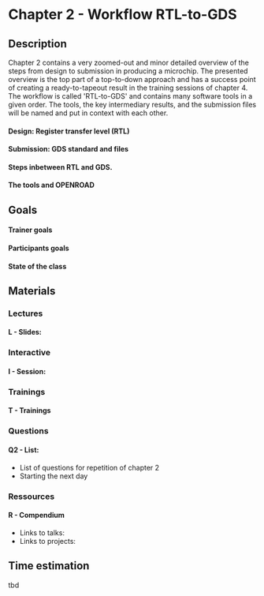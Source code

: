 # Chapter 2 - Workflow RTL-to-GDS
## Description
Chapter 2 contains a very zoomed-out and minor detailed overview of the steps from design to submission in producing a microchip. The presented overview is the top part of a top-to-down approach and has a success point of creating a ready-to-tapeout result in the training sessions of chapter 4. The workflow is called 'RTL-to-GDS' and contains many software tools in a given order. The tools, the key intermediary results, and the submission files will be named and put in context with each other.    

#### Design: Register transfer level (RTL)
#### Submission: GDS standard and files
#### Steps inbetween RTL and GDS.
#### The tools and OPENROAD

## Goals
#### Trainer goals
#### Participants goals
#### State of the class
## Materials
### Lectures
#### L - Slides:

### Interactive
#### I - Session:

### Trainings
#### T - Trainings

### Questions
#### Q2 - List:
* List of questions for repetition of chapter 2
* Starting the next day

### Ressources
#### R - Compendium
* Links to talks:
* Links to projects:

## Time estimation
tbd